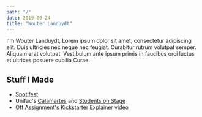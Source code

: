 ```yaml
---
path: "/"
date: 2019-09-24
title: "Wouter Landuydt"
---
```


I'm Wouter Landuydt, Lorem ipsum dolor sit amet, consectetur adipiscing elit. Duis ultricies nec neque nec feugiat. Curabitur rutrum volutpat semper. Aliquam erat volutpat. Vestibulum ante ipsum primis in faucibus orci luctus et ultrices posuere cubilia Curae.

## Stuff I Made

- [Spotifest](https://wouterlanduydt.be/projects/spotifest)
- Unifac's [Calamartes](https://calamartes.netlify.com/) and [Students on Stage](https://studentsonstage.unifac.be/)
- [Off Assignment's Kickstarter Explainer video](https://vimeo.com/234110391)
